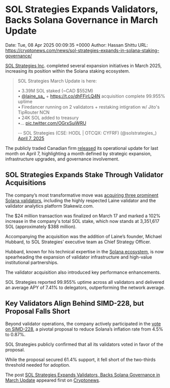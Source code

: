 # SOL Strategies Expands Validators, Backs Solana Governance in March Update

Date: Tue, 08 Apr 2025 00:09:35 +0000
Author: Hassan Shittu
URL: https://cryptonews.com/news/sol-strategies-expands-in-solana-staking-governance/

[SOL Strategies Inc](https://cryptonews.com/tags/sol-strategies/). completed several expansion initiatives in March 2025, increasing its position within the Solana staking ecosystem.

> SOL Strategies March Update is here:  
>   
> • 3.39M SOL staked (~CAD $552M)   
> • [@laine_sa_](https://twitter.com/laine_sa_?ref_src=twsrc%5Etfw) \+ <https://t.co/dhFFirLQ4N> acquisition complete 99.955% uptime   
> • Firedancer running on 2 validators + restaking intigration w/ Jito's TipRouter NCN   
> • 24K SOL added to treasury   
> •… [pic.twitter.com/OGrxSuiWRU](https://t.co/OGrxSuiWRU)
> 
> -- SOL Strategies (CSE: HODL | OTCQX: CYFRF) (@solstrategies_) [April 7, 2025](https://twitter.com/solstrategies_/status/1909257447228711403?ref_src=twsrc%5Etfw)

The publicly traded Canadian firm [released](https://www.newsfilecorp.com/release/247578/SOL-Strategies-Provides-Monthly-Operational-Update-March-2025) its operational update for last month on April 7, highlighting a month defined by strategic expansion, infrastructure upgrades, and governance involvement.

## SOL Strategies Expands Stake Through Validator Acquisitions

The company’s most transformative move was [acquiring three prominent Solana validators](https://cryptonews.com/news/sol-strategies-acquires-three-solana-validators-including-laine-and-stakewiz-com/), including the highly respected Laine validator and the validator analytics platform Stakewiz.com.

The $24 million transaction was finalized on March 17 and marked a 102% increase in the company's total SOL stake, which now stands at 3,351,617 SOL (approximately $388 million).

Accompanying the acquisition was the addition of Laine’s founder, Michael Hubbard, to SOL Strategies’ executive team as Chief Strategy Officer.

Hubbard, known for his technical expertise in the [Solana ecosystem](https://cryptonews.com/tags/solana-ecosystem/), is now spearheading the expansion of validator infrastructure and high-value institutional partnerships.

The validator acquisition also introduced key performance enhancements. 

SOL Strategies reported 99.955% uptime across all validators and delivered an average APY of 7.41% to delegators, outperforming the network average.

## Key Validators Align Behind SIMD-228, but Proposal Falls Short

Beyond validator operations, the company actively participated in the [vote on SIMD-228](https://cryptonews.com/news/solana-community-rejects-simd-0228-in-historic-vote-as-small-validators-sway-outcome/), a pivotal proposal to reduce Solana’s inflation rate from 4.5% to 0.87%.

SOL Strategies publicly confirmed that all its validators voted in favor of the proposal.

While the proposal secured 61.4% support, it fell short of the two-thirds threshold needed for adoption.

The post [SOL Strategies Expands Validators, Backs Solana Governance in March Update](https://cryptonews.com/news/sol-strategies-expands-in-solana-staking-governance/) appeared first on [Cryptonews](https://cryptonews.com).

